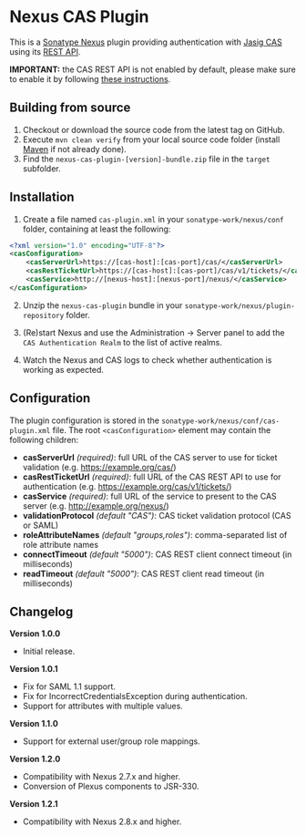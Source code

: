 Nexus CAS Plugin
================

This is a [Sonatype Nexus](http://www.sonatype.org/nexus/) plugin providing authentication with
[Jasig CAS](http://jasig.org/cas/) using its [REST API](https://wiki.jasig.org/display/CASUM/RESTful+API).

**IMPORTANT:** the CAS REST API is not enabled by default, please make sure to enable it by following
[these instructions](https://wiki.jasig.org/display/CASUM/RESTful+API).

Building from source
--------------------

1. Checkout or download the source code from the latest tag on GitHub.
2. Execute `mvn clean verify` from your local source code folder (install [Maven](http://maven.apache.org) if not already done).
3. Find the `nexus-cas-plugin-[version]-bundle.zip` file in the `target` subfolder.


Installation
------------

1. Create a file named `cas-plugin.xml` in your `sonatype-work/nexus/conf` folder, containing at least the following:
```xml
<?xml version="1.0" encoding="UTF-8"?>
<casConfiguration>
    <casServerUrl>https://[cas-host]:[cas-port]/cas/</casServerUrl>
    <casRestTicketUrl>https://[cas-host]:[cas-port]/cas/v1/tickets/</casRestTicketUrl>
    <casService>http://[nexus-host]:[nexus-port]/nexus/</casService>
</casConfiguration>
```

2. Unzip the `nexus-cas-plugin` bundle in your `sonatype-work/nexus/plugin-repository` folder.

3. (Re)start Nexus and use the Administration -> Server panel to add the `CAS Authentication Realm`
to the list of active realms.

4. Watch the Nexus and CAS logs to check whether authentication is working as expected.


Configuration
-------------

The plugin configuration is stored in the `sonatype-work/nexus/conf/cas-plugin.xml` file.
The root `<casConfiguration>` element may contain the following children:

* **casServerUrl** *(required)*: full URL of the CAS server to use for ticket validation (e.g. https://example.org/cas/)
* **casRestTicketUrl** *(required)*: full URL of the CAS REST API to use for authentication (e.g. https://example.org/cas/v1/tickets/)
* **casService** *(required)*: full URL of the service to present to the CAS server (e.g. http://example.org/nexus/)
* **validationProtocol** *(default "CAS")*: CAS ticket validation protocol (CAS or SAML)
* **roleAttributeNames** *(default "groups,roles")*: comma-separated list of role attribute names
* **connectTimeout** *(default "5000")*: CAS REST client connect timeout (in milliseconds)
* **readTimeout** *(default "5000")*: CAS REST client read timeout (in milliseconds)


Changelog
---------

**Version 1.0.0**
* Initial release.

**Version 1.0.1**
* Fix for SAML 1.1 support.
* Fix for IncorrectCredentialsException during authentication.
* Support for attributes with multiple values.

**Version 1.1.0**
* Support for external user/group role mappings.

**Version 1.2.0**
* Compatibility with Nexus 2.7.x and higher.
* Conversion of Plexus components to JSR-330.

**Version 1.2.1**
* Compatibility with Nexus 2.8.x and higher.
